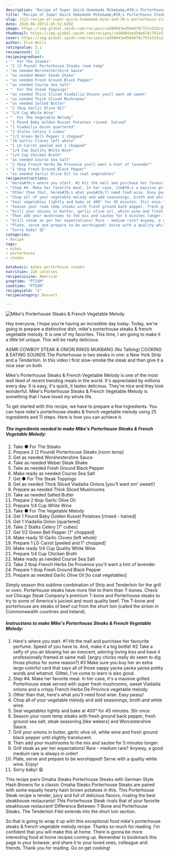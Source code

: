 ```yaml
---
description: "Recipe of Super Quick Homemade Mike&amp;#39;s Porterhouse Steaks &amp;amp; French Vegetable Melody"
title: "Recipe of Super Quick Homemade Mike&amp;#39;s Porterhouse Steaks &amp;amp; French Vegetable Melody"
slug: 1213-recipe-of-super-quick-homemade-mike-and-39-s-porterhouse-steaks-and-amp-french-vegetable-melody
date: 2020-08-20T11:45:53.620Z
image: https://img-global.cpcdn.com/recipes/ca500043ed50e670/751x532cq70/mikes-porterhouse-steaks-french-vegetable-melody-recipe-main-photo.jpg
thumbnail: https://img-global.cpcdn.com/recipes/ca500043ed50e670/751x532cq70/mikes-porterhouse-steaks-french-vegetable-melody-recipe-main-photo.jpg
cover: https://img-global.cpcdn.com/recipes/ca500043ed50e670/751x532cq70/mikes-porterhouse-steaks-french-vegetable-melody-recipe-main-photo.jpg
author: Elva Wells
ratingvalue: 3.1
reviewcount: 11
recipeingredient:
- "  For The Steaks"
- "2 (2 Pound) Porterhouse Steaks room temp"
- "as needed Worshestershire Sauce"
- "as needed Weber Steak Shake"
- "as needed Fresh Ground Black Pepper"
- "as needed Course Sea Salt"
- "  For The Steak Toppings"
- "as needed Thick Sliced Viadailia Onions youll want em sweet"
- "as needed Thick Sliced Mushrooms"
- "as needed Salted Butter"
- "2 tbsp Garlic Olive Oil"
- "1/4 Cup White Wine"
- "  For The Vegetable Melody"
- "1 Pound Baby Golden Russet Potatoes rinsed  halved"
- "1 Viadailia Onion quartered"
- "2 Stalks Celery 1 cubes"
- "1/2 Green Bell Pepper 1 chopped"
- "10 Garlic Cloves left whole"
- "1 LG Carrot peeled and 1 chopped"
- "1/4 Cup Quality White Wine"
- "1/4 Cup Chicken Broth"
- "as needed Course Sea Salt"
- "2 tbsp French Herbs De Provence youll want a hint of lavender"
- "1 tbsp Fresh Ground Black Pepper"
- "as needed Garlic Olive Oil to coat vegetables"
recipeinstructions:
- "Here&#39;s where you start. #1 Hit the mall and purchase her favourite perfume. Speed of you have to. And, make it a big bottle! #2 Take a selfy of you air blowing her an innocent, adoring loving kiss and have it professionally framed at same mall. [angry chicks really do seem to dig those photos for some reason?] #3 Make sure you buy her an extra large colorful card that says all of those sappy yacka yacka yacka pretty words and whatnot. Glitter, I&#39;ve come to learn is also good."
- "Step #4. Make her favorite meal. In her case, it&#39;s a massive grilled Porterhouse steak served with super fresh mushrooms, sweet Viadailia onions and a crispy French Herbs De Province vegetable melody."
- "Other than that, here&#39;s what you&#39;ll need food wise. Easy peasy!"
- "Chop all of your vegetable melody and add seasonings, broth and white wine."
- "Seal vegetables tightly and bake at 400° for 45 minutes. Stir once."
- "Season your room temp steaks with fresh ground back pepper, fresh ground sea salt, steak seasoning [like webers] and Worcestershire Sauce."
- "Grill your onions in butter, garlic olive oil, white wine and fresh ground black pepper until slightly translucent."
- "Then add your mushrooms to the mix and sautee for 5 minutes longer."
- "Grill steak as per her expectations! Rare - medium rare? Anyway, a good medium rare is always in order!"
- "Plate, serve and prepare to be worshipped! Serve with a quality white wine. Enjoy!"
- "Sorry baby! 😩"
categories:
- Recipe
tags:
- mikes
- porterhouse
- steaks

katakunci: mikes porterhouse steaks 
nutrition: 228 calories
recipecuisine: American
preptime: "PT25M"
cooktime: "PT53M"
recipeyield: "2"
recipecategory: Dessert

---
```



![Mike&#39;s Porterhouse Steaks &amp; French Vegetable Melody](https://img-global.cpcdn.com/recipes/ca500043ed50e670/751x532cq70/mikes-porterhouse-steaks-french-vegetable-melody-recipe-main-photo.jpg)

Hey everyone, I hope you're having an incredible day today. Today, we're going to prepare a distinctive dish, mike&#39;s porterhouse steaks &amp; french vegetable melody. It is one of my favorites. This time, I am going to make it a little bit unique. This will be really delicious.

ASMR COWBOY STEAK &amp; ONION RINGS MUKBANG (No Talking) COOKING &amp; EATING SOUNDS The Porterhouse is two steaks in one: a New York Strip and a Tenderloin. In this video I first slow-smoke the steak and then give it a nice sear on both.

Mike&#39;s Porterhouse Steaks &amp; French Vegetable Melody is one of the most well liked of recent trending meals in the world. It's appreciated by millions every day. It is easy, it's quick, it tastes delicious. They're nice and they look wonderful. Mike&#39;s Porterhouse Steaks &amp; French Vegetable Melody is something that I have loved my whole life.


To get started with this recipe, we have to prepare a few ingredients. You can have mike&#39;s porterhouse steaks &amp; french vegetable melody using 25 ingredients and 11 steps. Here is how you can achieve it.

<!--inarticleads1-->

##### The ingredients needed to make Mike&#39;s Porterhouse Steaks &amp; French Vegetable Melody:

1. Take  ● For The Steaks
1. Prepare 2 (2 Pound) Porterhouse Steaks [room temp]
1. Get as needed Worshestershire Sauce
1. Take as needed Weber Steak Shake
1. Take as needed Fresh Ground Black Pepper
1. Make ready as needed Course Sea Salt
1. Get  ● For The Steak Toppings
1. Get as needed Thick Sliced Viadailia Onions [you&#39;ll want em&#39; sweet!]
1. Prepare as needed Thick Sliced Mushrooms
1. Take as needed Salted Butter
1. Prepare 2 tbsp Garlic Olive Oil
1. Prepare 1/4 Cup White Wine
1. Take  ● For The Vegetable Melody
1. Get 1 Pound Baby Golden Russet Potatoes [rinsed - halved]
1. Get 1 Viadailia Onion [quartered]
1. Take 2 Stalks Celery [1&#34; cubes]
1. Get 1/2 Green Bell Pepper [1&#34; chopped]
1. Make ready 10 Garlic Cloves [left whole]
1. Prepare 1 LG Carrot [peeled and 1&#34; chopped]
1. Make ready 1/4 Cup Quality White Wine
1. Prepare 1/4 Cup Chicken Broth
1. Make ready as needed Course Sea Salt
1. Take 2 tbsp French Herbs De Provence you&#39;ll want a hint of lavender
1. Prepare 1 tbsp Fresh Ground Black Pepper
1. Prepare as needed Garlic Olive Oil [to coat vegetables]


Simply season this sublime combination of Strip and Tenderloin for the grill or oven. Porterhouse steaks have more filet to them than T-bones. Check out Chicago Steak Company&#39;s premium T-bone and Porterhouse steaks to try to some of America&#39;s juiciest and most quality beef. The T-bone and porterhouse are steaks of beef cut from the short loin (called the sirloin in Commonwealth countries and Ireland). 

<!--inarticleads2-->

##### Instructions to make Mike&#39;s Porterhouse Steaks &amp; French Vegetable Melody:

1. Here&#39;s where you start. #1 Hit the mall and purchase her favourite perfume. Speed of you have to. And, make it a big bottle! #2 Take a selfy of you air blowing her an innocent, adoring loving kiss and have it professionally framed at same mall. [angry chicks really do seem to dig those photos for some reason?] #3 Make sure you buy her an extra large colorful card that says all of those sappy yacka yacka yacka pretty words and whatnot. Glitter, I&#39;ve come to learn is also good.
1. Step #4. Make her favorite meal. In her case, it&#39;s a massive grilled Porterhouse steak served with super fresh mushrooms, sweet Viadailia onions and a crispy French Herbs De Province vegetable melody.
1. Other than that, here&#39;s what you&#39;ll need food wise. Easy peasy!
1. Chop all of your vegetable melody and add seasonings, broth and white wine.
1. Seal vegetables tightly and bake at 400° for 45 minutes. Stir once.
1. Season your room temp steaks with fresh ground back pepper, fresh ground sea salt, steak seasoning [like webers] and Worcestershire Sauce.
1. Grill your onions in butter, garlic olive oil, white wine and fresh ground black pepper until slightly translucent.
1. Then add your mushrooms to the mix and sautee for 5 minutes longer.
1. Grill steak as per her expectations! Rare - medium rare? Anyway, a good medium rare is always in order!
1. Plate, serve and prepare to be worshipped! Serve with a quality white wine. Enjoy!
1. Sorry baby! 😩


This recipe pairs Omaha Steaks Porterhouse Steaks with German-Style Hash Browns for a classic Omaha Steaks Porterhouse Steaks are paired with some equally hearty hash brown potatoes in this. This Porterhouse Steak recipe is tender, juicy and full of delicious flavors, rivaling the best steakhouse restaurants! This Porterhouse Steak rivals that of your favorite steakhouse restaurant! Difference Between T-Bone and Porterhouse Steaks. The Tenderloin Filet extends into the short loin section. 

So that is going to wrap it up with this exceptional food mike&#39;s porterhouse steaks &amp; french vegetable melody recipe. Thanks so much for reading. I'm confident that you will make this at home. There is gonna be more interesting food at home recipes coming up. Remember to bookmark this page in your browser, and share it to your loved ones, colleague and friends. Thank you for reading. Go on get cooking!
